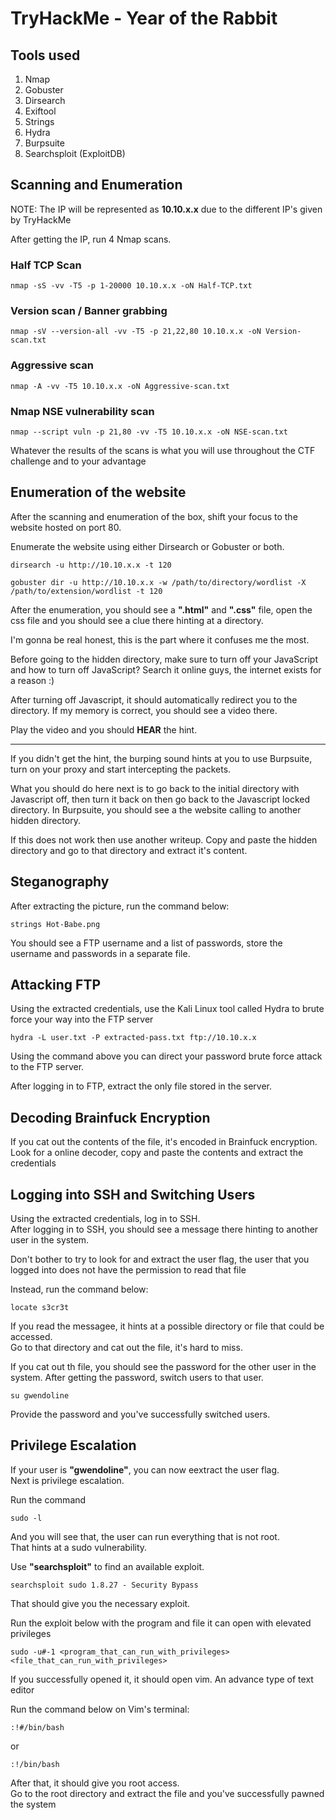 # TryHackMe - Year of the Rabbit

## Tools used

1. Nmap
2. Gobuster
3. Dirsearch 
4. Exiftool
5. Strings
6. Hydra
7. Burpsuite
8. Searchsploit (ExploitDB)

## Scanning and Enumeration

NOTE: The IP will be represented as **10.10.x.x** due to the different IP's given by TryHackMe

After getting the IP, run 4 Nmap scans.

### Half TCP Scan

```
nmap -sS -vv -T5 -p 1-20000 10.10.x.x -oN Half-TCP.txt
```

### Version scan / Banner grabbing

```
nmap -sV --version-all -vv -T5 -p 21,22,80 10.10.x.x -oN Version-scan.txt
```

### Aggressive scan

```
nmap -A -vv -T5 10.10.x.x -oN Aggressive-scan.txt
```

### Nmap NSE vulnerability scan

```
nmap --script vuln -p 21,80 -vv -T5 10.10.x.x -oN NSE-scan.txt
```

Whatever the results of the scans is what you will use throughout the CTF challenge and to your advantage

## Enumeration of the website

After the scanning and enumeration of the box, shift your focus to the website hosted on port 80.

Enumerate the website using either Dirsearch or Gobuster or both.

```
dirsearch -u http://10.10.x.x -t 120
```

```
gobuster dir -u http://10.10.x.x -w /path/to/directory/wordlist -X /path/to/extension/wordlist -t 120
```

After the enumeration, you should see a **".html"** and **".css"** file, open the css file and you should see a clue there hinting at a directory.  

I'm gonna be real honest, this is the part where it confuses me the most.  

Before going to the hidden directory, make sure to turn off your JavaScript and how to turn off JavaScript? Search it online guys, the internet exists for a reason :)

After turning off Javascript, it should automatically redirect you to the directory. If my memory is correct, you should see a video there.  

Play the video and you should **HEAR** the hint.

---

If you didn't get the hint, the burping sound hints at you to use Burpsuite, turn on your proxy and start intercepting the packets.  

What you should do here next is to go back to the initial directory with Javascript off, then turn it back on then go back to the Javascript locked directory. In Burpsuite, you should see a the website calling to another hidden directory.  

If this does not work then use another writeup. Copy and paste the hidden directory and go to that directory and extract it's content.

## Steganography

After extracting the picture, run the command below:

```
strings Hot-Babe.png
```

You should see a FTP username and a list of passwords, store the username and passwords in a separate file.

## Attacking FTP

Using the extracted credentials, use the Kali Linux tool called Hydra to brute force your way into the FTP server

```
hydra -L user.txt -P extracted-pass.txt ftp://10.10.x.x
```

Using the command above you can direct your password brute force attack to the FTP server.

After logging in to FTP, extract the only file stored in the server.

## Decoding Brainfuck Encryption

If you cat out the contents of the file, it's encoded in Brainfuck encryption. Look for a online decoder, copy and paste the contents and extract the credentials

## Logging into SSH and Switching Users

Using the extracted credentials, log in to SSH.  
After logging in to SSH, you should see a message there hinting to another user in the system.

Don't bother to try to look for and extract the user flag, the user that you logged into does not have the permission to read that file

Instead, run the command below:

```
locate s3cr3t
```

If you read the messagee, it hints at a possible directory or file that could be accessed.  
Go to that directory and cat out the file, it's hard to miss.

If you cat out th file, you should see the password for the other user in the system. After getting the password, switch users to that user.

```
su gwendoline
```

Provide the password and you've successfully switched users.

## Privilege Escalation

If your user is **"gwendoline"**, you can now eextract the user flag.  
Next is privilege escalation.  

Run the command 

```
sudo -l
```

And you will see that, the user can run everything that is not root.  
That hints at a sudo vulnerability. 

Use **"searchsploit"** to find an available exploit.

```
searchsploit sudo 1.8.27 - Security Bypass
```

That should give you the necessary exploit.

Run the exploit below with the program and file it can open with elevated privileges

```
sudo -u#-1 <program_that_can_run_with_privileges> <file_that_can_run_with_privileges>
```

If you successfully opened it, it should open vim. An advance type of text editor

Run the command below on Vim's terminal:

```
:!#/bin/bash
```

or

```
:!/bin/bash
```

After that, it should give you root access.  
Go to the root directory and extract the file and you've successfully pawned the system
